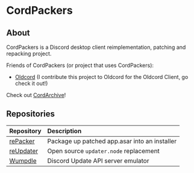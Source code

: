 # CordPackers
## About
CordPackers is a Discord desktop client reimplementation, patching and repacking project.

Friends of CordPackers (or project that uses CordPackers):
- [Oldcord](https://oldcordapp.com) (I contribute this project to Oldcord for the Oldcord Client, go check it out!)

Check out [CordArchive](https://github.com/cordarchive)!

## Repositories
| Repository | Description |
| :--- | :--- |
| [rePacker](https://github.com/cordpackers/rePacker) | Package up patched app.asar into an installer |
| [reUpdater](https://github.com/cordpackers/reUpdater) | Open source `updater.node` replacement |
| [Wumpdle](https://github.com/cordpackers/Wumpdle) | Discord Update API server emulator |


